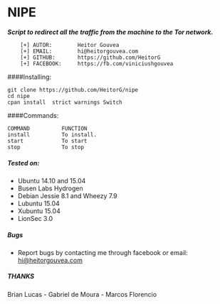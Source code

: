 # NIPE

***Script to redirect all the traffic from the machine to the Tor network.***

```
	[+] AUTOR:        Heitor Gouvea
	[+] EMAIL:        hi@heitorgouvea.com
	[+] GITHUB:       https://github.com/HeitorG
	[+] FACEBOOK:     https://fb.com/viniciushgouvea
```

####Installing:

    git clone https://github.com/HeitorG/nipe
    cd nipe
    cpan install  strict warnings Switch


####Commands:

	COMMAND          FUNCTION
	install          To install.
	start            To start
	stop             To stop

##### Tested on:

* Ubuntu 14.10 and 15.04
* Busen Labs Hydrogen
* Debian Jessie 8.1 and Wheezy 7.9
* Lubuntu 15.04
* Xubuntu 15.04
* LionSec 3.0

##### Bugs

- Report bugs by contacting me through facebook or email: hi@heitorgouvea.com

##### THANKS

Brian Lucas - Gabriel de Moura - Marcos Florencio
